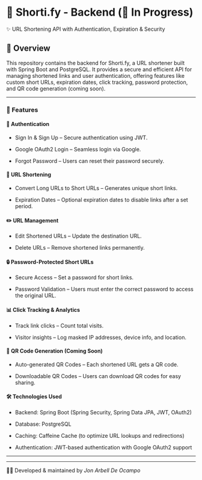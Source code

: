 # 🔗 Shorti.fy - Backend (🚀 In Progress)

✨ URL Shortening API with Authentication, Expiration & Security

## 📝 Overview

This repository contains the backend for Shorti.fy, a URL shortener built with Spring Boot and PostgreSQL. It provides a secure and efficient API for managing shortened links and user authentication, offering features like custom short URLs, expiration dates, click tracking, password protection, and QR code generation (coming soon).

---


### 🚀 Features

#### 🔑 Authentication

- Sign In & Sign Up – Secure authentication using JWT.

- Google OAuth2 Login – Seamless login via Google.

- Forgot Password – Users can reset their password securely.

#### 🔗 URL Shortening

- Convert Long URLs to Short URLs – Generates unique short links.

- Expiration Dates – Optional expiration dates to disable links after a set period.

#### ✏️ URL Management

- Edit Shortened URLs – Update the destination URL.

- Delete URLs – Remove shortened links permanently.

#### 🔒 Password-Protected Short URLs

- Secure Access – Set a password for short links.

- Password Validation – Users must enter the correct password to access the original URL.

#### 📊 Click Tracking & Analytics

- Track link clicks – Count total visits.

- Visitor insights – Log masked IP addresses, device info, and location.


#### 📌 QR Code Generation (Coming Soon)

- Auto-generated QR Codes – Each shortened URL gets a QR code.

- Downloadable QR Codes – Users can download QR codes for easy sharing.


#### 🛠 Technologies Used

- Backend: Spring Boot (Spring Security, Spring Data JPA, JWT, OAuth2)

- Database: PostgreSQL

- Caching: Caffeine Cache (to optimize URL lookups and redirections)

- Authentication: JWT-based authentication with Google OAuth2 support

---


[//]: # (### 🏗️ Project Setup)

[//]: # ()
[//]: # (#### Prerequisites)

[//]: # ()
[//]: # (Ensure you have the following installed:)

[//]: # (- Java 23)

[//]: # (- Maven)

[//]: # (- PostgreSQL)

[//]: # ()
[//]: # (#### Installation)

[//]: # ()
[//]: # (1. **Clone the repository:**)

[//]: # (   1. ``git clone https://github.com/your-repo/shortify-backend.git``)

[//]: # (   2. ``cd shortify-backend```)

[//]: # ()
[//]: # (2. **Configure environment variables or update application.properties:**)

[//]: # (    ``spring.datasource.url=jdbc:postgresql://localhost:5432/shortify``)

[//]: # (    ``spring.datasource.username=your_db_user``)

[//]: # (    ``spring.datasource.password=your_db_password``)

[//]: # (    ``jwt.secret.key=your_secret_key``)

[//]: # (    ``jwt.expiration=86400000 # 24 hours in milliseconds``)

[//]: # ()
[//]: # (3. **Run the application:**)

[//]: # (    ``mvn spring-boot:run``)

[//]: # (4. **The API will be available at http://localhost:8080.**)

---

[//]: # (🔥 API Endpoints)

[//]: # ()
[//]: # (🔑 Authentication)

[//]: # ()
[//]: # (POST /auth/register – Register a new user.)

[//]: # ()
[//]: # (POST /auth/login – Authenticate and get JWT token.)

[//]: # ()
[//]: # (POST /auth/oauth/google – Login using Google OAuth.)

[//]: # ()
[//]: # (POST /auth/forgot-password – Request password reset.)

[//]: # ()
[//]: # (🔗 URL Shortening)

[//]: # ()
[//]: # (POST /urls/shorten – Shorten a long URL.)

[//]: # ()
[//]: # (GET /urls/{shortCode} – Retrieve the original URL and redirect.)

[//]: # ()
[//]: # (PATCH /urls/{id} – Update a shortened URL.)

[//]: # ()
[//]: # (DELETE /urls/{id} – Delete a shortened URL.)

[//]: # ()
[//]: # (📊 Analytics)

[//]: # ()
[//]: # (GET /urls/{id}/stats – Get analytics for a specific short URL.)

👨‍💻 Developed & maintained by *Jon Arbell De Ocampo*